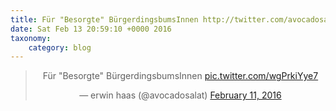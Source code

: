 ```yaml
---
title: Für "Besorgte" BürgerdingsbumsInnen http://twitter.com/avocadosalat/status/697866640151748608/photo/1
date: Sat Feb 13 20:59:10 +0000 2016
taxonomy:
    category: blog
---
```

<blockquote class="twitter-tweet" align="center"><p lang="de" dir="ltr">Für &quot;Besorgte&quot; BürgerdingsbumsInnen <a href="http://twitter.com/avocadosalat/status/697866640151748608/photo/1">pic.twitter.com/wgPrkiYye7</a></p>&mdash; erwin haas (@avocadosalat) <a href="https://twitter.com/avocadosalat/status/697866640151748608">February 11, 2016</a></blockquote>
